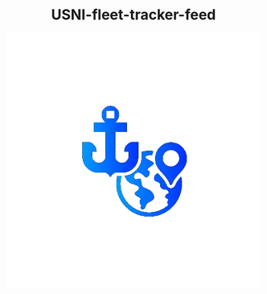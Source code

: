 <div align="center"> 
  
# USNI-fleet-tracker-feed 

<img src="https://github.com/LightningV1p3r/assets/blob/main/usni-fleet-tracker-feed/logo.png"></div>
